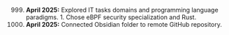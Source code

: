 
999. **April 2025:** Explored IT tasks domains and programming language paradigms.
	1. Chose eBPF security specialization and Rust.
1000. **April 2025:** Connected Obsidian folder to remote GitHub repository.